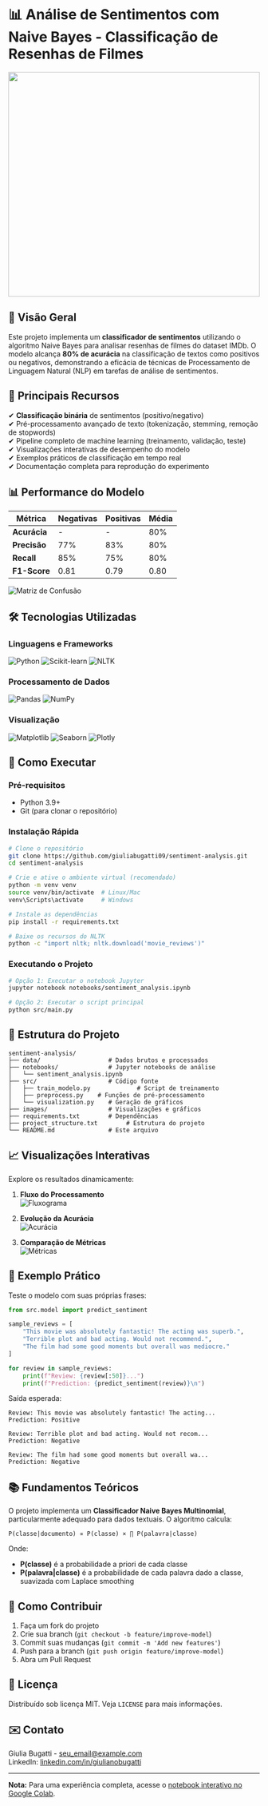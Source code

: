 # 📊 Análise de Sentimentos com Naive Bayes - Classificação de Resenhas de Filmes

<p align="center"> <img src="images/capa.png"  width="100%" height="450vh"> </p>


## 🌟 Visão Geral

Este projeto implementa um **classificador de sentimentos** utilizando o algoritmo Naive Bayes para analisar resenhas de filmes do dataset IMDb. O modelo alcança **80% de acurácia** na classificação de textos como positivos ou negativos, demonstrando a eficácia de técnicas de Processamento de Linguagem Natural (NLP) em tarefas de análise de sentimentos.

## 📌 Principais Recursos

✔ **Classificação binária** de sentimentos (positivo/negativo)  
✔ Pré-processamento avançado de texto (tokenização, stemming, remoção de stopwords)  
✔ Pipeline completo de machine learning (treinamento, validação, teste)  
✔ Visualizações interativas de desempenho do modelo  
✔ Exemplos práticos de classificação em tempo real  
✔ Documentação completa para reprodução do experimento  

## 📊 Performance do Modelo

| Métrica          | Negativas | Positivas | Média |
|------------------|----------|----------|-------|
| **Acurácia**     | -        | -        | 80%   |
| **Precisão**     | 77%      | 83%      | 80%   |
| **Recall**       | 85%      | 75%      | 80%   |
| **F1-Score**     | 0.81     | 0.79     | 0.80  |

![Matriz de Confusão](images/Matriz%20de%20confusa%CC%83o.png)

## 🛠️ Tecnologias Utilizadas

### Linguagens e Frameworks
![Python](https://img.shields.io/badge/Python-3.9+-blue?logo=python)
![Scikit-learn](https://img.shields.io/badge/Scikit--learn-1.0+-orange?logo=scikit-learn)
![NLTK](https://img.shields.io/badge/NLTK-3.6+-green?logo=nltk)

### Processamento de Dados
![Pandas](https://img.shields.io/badge/Pandas-1.3+-blue?logo=pandas)
![NumPy](https://img.shields.io/badge/NumPy-1.21+-blue?logo=numpy)

### Visualização
![Matplotlib](https://img.shields.io/badge/Matplotlib-3.5+-blue?logo=matplotlib)
![Seaborn](https://img.shields.io/badge/Seaborn-0.11+-blue?logo=seaborn)
![Plotly](https://img.shields.io/badge/Plotly-5.8+-blue?logo=plotly)

## 🚀 Como Executar

### Pré-requisitos
- Python 3.9+
- Git (para clonar o repositório)

### Instalação Rápida

```bash
# Clone o repositório
git clone https://github.com/giuliabugatti09/sentiment-analysis.git
cd sentiment-analysis

# Crie e ative o ambiente virtual (recomendado)
python -m venv venv
source venv/bin/activate  # Linux/Mac
venv\Scripts\activate     # Windows

# Instale as dependências
pip install -r requirements.txt

# Baixe os recursos do NLTK
python -c "import nltk; nltk.download('movie_reviews')"
```

### Executando o Projeto

```bash
# Opção 1: Executar o notebook Jupyter
jupyter notebook notebooks/sentiment_analysis.ipynb

# Opção 2: Executar o script principal
python src/main.py
```

## 📂 Estrutura do Projeto

```
sentiment-analysis/
├── data/                   # Dados brutos e processados
├── notebooks/              # Jupyter notebooks de análise
│   └── sentiment_analysis.ipynb
├── src/                    # Código fonte
│   ├── train_modelo.py             # Script de treinamento
│   ├── preprocess.py    # Funções de pré-processamento
│   └── visualization.py    # Geração de gráficos
├── images/                 # Visualizações e gráficos
├── requirements.txt        # Dependências
├── project_structure.txt        # Estrutura do projeto
└── README.md               # Este arquivo
```

## 📈 Visualizações Interativas

Explore os resultados dinamicamente:

1. **Fluxo do Processamento**  
   ![Fluxograma](images/Fluxograma%20do%20projeto.png)  

2. **Evolução da Acurácia**  
   ![Acurácia](images/Gra%CC%81fico%20de%20Acura%CC%81cia%20.png)

3. **Comparação de Métricas**  
   ![Métricas](images/Me%CC%81tricas%20de%20Desempenho.png)

## 🧪 Exemplo Prático

Teste o modelo com suas próprias frases:

```python
from src.model import predict_sentiment

sample_reviews = [
    "This movie was absolutely fantastic! The acting was superb.",
    "Terrible plot and bad acting. Would not recommend.",
    "The film had some good moments but overall was mediocre."
]

for review in sample_reviews:
    print(f"Review: {review[:50]}...")
    print(f"Prediction: {predict_sentiment(review)}\n")
```

Saída esperada:
```
Review: This movie was absolutely fantastic! The acting...
Prediction: Positive

Review: Terrible plot and bad acting. Would not recom...
Prediction: Negative

Review: The film had some good moments but overall wa...
Prediction: Negative
```

## 📚 Fundamentos Teóricos

O projeto implementa um **Classificador Naive Bayes Multinomial**, particularmente adequado para dados textuais. O algoritmo calcula:

```
P(classe|documento) ∝ P(classe) × ∏ P(palavra|classe)
```

Onde:
- **P(classe)** é a probabilidade a priori de cada classe
- **P(palavra|classe)** é a probabilidade de cada palavra dado a classe, suavizada com Laplace smoothing

## 🤝 Como Contribuir

1. Faça um fork do projeto
2. Crie sua branch (`git checkout -b feature/improve-model`)
3. Commit suas mudanças (`git commit -m 'Add new features'`)
4. Push para a branch (`git push origin feature/improve-model`)
5. Abra um Pull Request

## 📜 Licença

Distribuído sob licença MIT. Veja `LICENSE` para mais informações.

## ✉️ Contato

Giulia Bugatti - [seu_email@example.com](mailto:giuliabugatti02@gmail.com)  
LinkedIn: [linkedin.com/in/giulianobugatti](https://www.linkedin.com/in/giulia-bugatti-fonseca-226955267/)

---

**Nota:** Para uma experiência completa, acesse o [notebook interativo no Google Colab](https://colab.research.google.com/drive/1zwU09L2hXFuFZFcfILG_vPO_4EUMH7T8).
